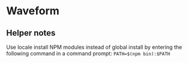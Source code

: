 # Waveform

## Helper notes
Use locale install NPM modules instead of global install by entering the 
following command in a command prompt: `PATH=$(npm bin):$PATH`
